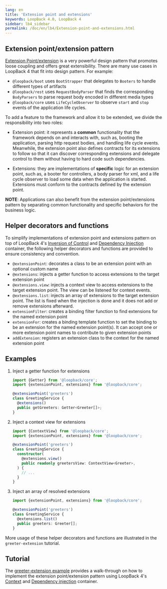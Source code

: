 ```yaml
---
lang: en
title: 'Extension point and extensions'
keywords: LoopBack 4.0, LoopBack 4
sidebar: lb4_sidebar
permalink: /doc/en/lb4/Extension-point-and-extensions.html
---
```


## Extension point/extension pattern

[Extension Point/extension](https://wiki.eclipse.org/FAQ_What_are_extensions_and_extension_points%3F)
is a very powerful design pattern that promotes loose coupling and offers great
extensibility. There are many use cases in LoopBack 4 that fit into design
pattern. For example:

- `@loopback/boot` uses `BootStrapper` that delegates to `Booters` to handle
  different types of artifacts
- `@loopback/rest` uses `RequestBodyParser` that finds the corresponding
  `BodyParsers` to parse request body encoded in different media types
- `@loopback/core` uses `LifeCycleObserver` to observe `start` and `stop` events
  of the application life cycles.

To add a feature to the framework and allow it to be extended, we divide the
responsibility into two roles:

- Extension point: it represents a **common** functionality that the framework
  depends on and interacts with, such as, booting the application, parsing http
  request bodies, and handling life cycle events. Meanwhile, the extension point
  also defines contracts for its extensions to follow so that it can discover
  corresponding extensions and delegate control to them without having to hard
  code such dependencies.

- Extensions: they are implementations of **specific** logic for an extension
  point, such as, a booter for controllers, a body parser for xml, and a life
  cycle observer to load some data when the application is started. Extensions
  must conform to the contracts defined by the extension point.

**NOTE**: Applications can also benefit from the extension point/extensions
pattern by separating common functionality and specific behaviors for the
business logic.

## Helper decorators and functions

To simplify implementations of extension point and extensions pattern on top of
LoopBack 4's [Inversion of Control](Context.md) and
[Dependency Injection](Dependency-injection.md) container, the following helper
decorators and functions are provided to ensure consistency and convention.

- `@extensionPoint`: decorates a class to be an extension point with an optional
  custom name
- `@extensions`: injects a getter function to access extensions to the target
  extension point
- `@extensions.view`: injects a context view to access extensions to the target
  extension point. The view can be listened for context events.
- `@extensions.list`: injects an array of extensions to the target extension
  point. The list is fixed when the injection is done and it does not add or
  remove extensions afterward.
- `extensionFilter`: creates a binding filter function to find extensions for
  the named extension point
- `extensionFor`: creates a binding template function to set the binding to be
  an extension for the named extension point(s). It can accept one or more
  extension point names to contribute to given extension points
- `addExtension`: registers an extension class to the context for the named
  extension point

## Examples

1. Inject a getter function for extensions

   ```ts
   import {Getter} from '@loopback/core';
   import {extensionPoint, extensions} from '@loopback/core';

   @extensionPoint('greeters')
   class GreetingService {
     @extensions()
     public getGreeters: Getter<Greeter[]>;
   }
   ```

2. Inject a context view for extensions

   ```ts
   import {ContextView} from '@loopback/core';
   import {extensionPoint, extensions} from '@loopback/core';

   @extensionPoint('greeters')
   class GreetingService {
     constructor(
       @extensions.view()
       public readonly greetersView: ContextView<Greeter>,
     ) {
       // ...
     }
   }
   ```

3. Inject an array of resolved extensions

   ```ts
   import {extensionPoint, extensions} from '@loopback/core';

   @extensionPoint('greeters')
   class GreetingService {
     @extensions.list()
     public greeters: Greeter[];
   }
   ```

More usage of these helper decorators and functions are illustrated in the
`greeter-extension` tutorial.

## Tutorial

The
[greeter-extension example](https://github.com/strongloop/loopback-next/tree/master/examples/greeter-extension)
provides a walk-through on how to implement the extension point/extension
pattern using LoopBack 4's [Context](Context.md) and
[Dependency injection](Dependency-injection.md) container.
